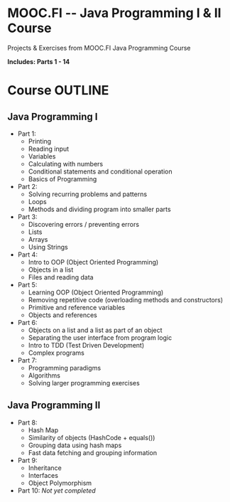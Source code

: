 # MOOC.FI -- Java Programming I & II Course
Projects &amp; Exercises from MOOC.FI Java Programming Course

**Includes: Parts 1 - 14**


# Course OUTLINE

## Java Programming I
- Part 1: 
  - Printing
  - Reading input
  - Variables
  - Calculating with numbers
  - Conditional statements and conditional operation
  - Basics of Programming
- Part 2: 
  - Solving recurring problems and patterns 
  - Loops
  - Methods and dividing program into smaller parts
- Part 3: 
  - Discovering errors / preventing errors 
  - Lists
  - Arrays
  - Using Strings
- Part 4: 
  - Intro to OOP (Object Oriented Programming)
  - Objects in a list
  - Files and reading data
- Part 5:
  - Learning OOP (Object Oriented Programming)
  - Removing repetitive code (overloading methods and constructors) 
  - Primitive and reference variables
  - Objects and references
- Part 6:
  - Objects on a list and a list as part of an object
  - Separating the user interface from program logic
  - Intro to TDD (Test Driven Development) 
  - Complex programs 
- Part 7: 
  - Programming paradigms
  - Algorithms
  - Solving larger programming exercises
  
  
 ## Java Programming II
 - Part 8: 
    - Hash Map
    - Similarity of objects (HashCode + equals())
    - Grouping data using hash maps
    - Fast data fetching and grouping information
- Part 9: 
  - Inheritance 
  - Interfaces
  - Object Polymorphism
- Part 10: *Not yet completed*

